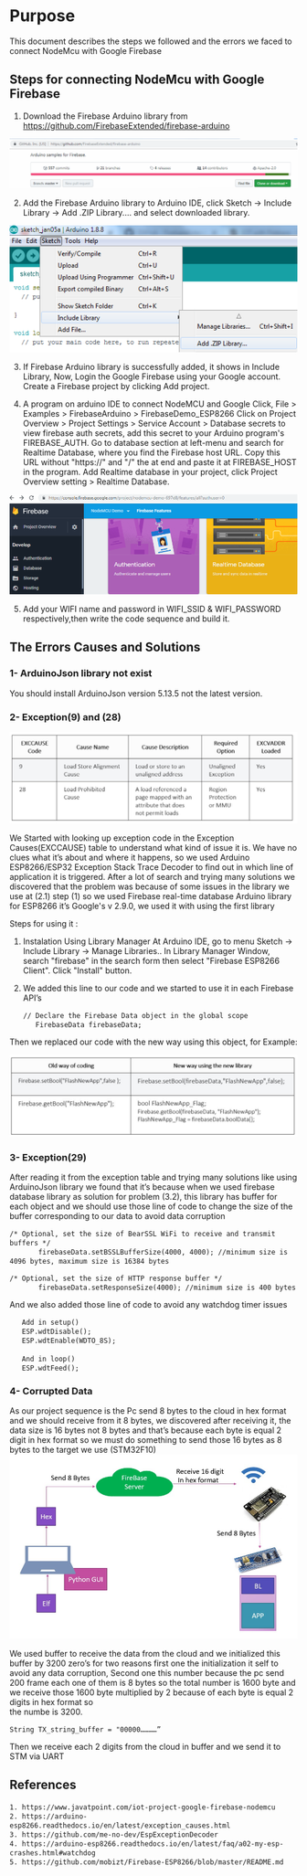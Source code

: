 # Purpose 

This document describes the steps we followed and the errors we faced to connect NodeMcu with Google Firebase

## Steps for connecting NodeMcu with Google Firebase

1. Download the Firebase Arduino library from https://github.com/FirebaseExtended/firebase-arduino

![](/Images/1.jpg)

2. Add the Firebase Arduino library to Arduino IDE, click Sketch -> Include Library -> Add .ZIP Library.... and select downloaded library.

<p align="center">
  <img src="/Images/2.jpg">
</p>

3. If Firebase Arduino library is successfully added, it shows in Include Library, Now, Login the Google Firebase using your Google account. Create a Firebase project by clicking Add project.

4. A program on arduino IDE to connect NodeMCU and Google 
   Click, File > Examples > FirebaseArduino > FirebaseDemo_ESP8266
   Click on Project Overview > Project Settings > Service Account > Database secrets to view firebase auth secrets, add this secret to your Arduino program's FIREBASE_AUTH.
   Go to database section at left-menu and search for Realtime Database, where you find the Firebase host URL. Copy this URL without "https://" and "/" the at end and paste it at FIREBASE_HOST in the program.
   Add Realtime database in your project, click Project Overview setting > Realtime Database.

![](/Images/3.jpg)

5. Add your WIFI name and password in WIFI_SSID & WIFI_PASSWORD respectively,then write the code sequence and build it.

## The Errors Causes and Solutions 

### 1- ArduinoJson library not exist 

You should install ArduinoJson version 5.13.5 not the latest version.

### 2- Exception(9) and (28) 

![](/Images/4.jpg)

We Started with looking up exception code in the Exception Causes(EXCCAUSE) table to understand what kind of issue it is. We have no clues what it’s about and where it happens, so we used Arduino ESP8266/ESP32 Exception Stack Trace Decoder to find out in which line of application it is triggered.
After a lot of search and trying many solutions we discovered that the problem was because of some issues in the library we use at (2.1) step (1) so we used Firebase real-time database Arduino library for ESP8266 it’s Google's v 2.9.0, we used it with using the first library 

Steps for using it :
1. Instalation Using Library Manager At Arduino IDE, go to menu Sketch -> Include Library -> Manage Libraries..
   In Library Manager Window, search "firebase" in the search form then select "Firebase ESP8266 Client". Click "Install" button.
2. We added this line to our code and we started to use it in each Firebase API’s       
   
   ```
   // Declare the Firebase Data object in the global scope 
      FirebaseData firebaseData; 
   ```
Then we replaced our code with the new way using this object, for Example:

![](/Images/5.jpg)

### 3- Exception(29)

After reading it from the exception table and trying many solutions like using ArduinoJson library we found that it’s because when we used firebase database library as solution for problem (3.2), this library has buffer for each object and we should use those line of code to change the size of the buffer corresponding to our data to avoid data corruption  
 

```
/* Optional, set the size of BearSSL WiFi to receive and transmit buffers */ 
       firebaseData.setBSSLBufferSize(4000, 4000); //minimum size is 4096 bytes, maximum size is 16384 bytes
```

```
/* Optional, set the size of HTTP response buffer */
       firebaseData.setResponseSize(4000); //minimum size is 400 bytes
```

And we also added those line of code to avoid any watchdog timer issues 
 
```
   Add in setup()
   ESP.wdtDisable(); 
   ESP.wdtEnable(WDTO_8S);

   And in loop()
   ESP.wdtFeed();
```

### 4- Corrupted Data 

As our project sequence is the Pc send 8 bytes to the cloud in hex format and we should receive from it 8 bytes, we discovered after receiving it, the data size is 16 bytes not 8 bytes and that’s because each byte is equal 2 digit in hex format so we must do something to send those 16 bytes as 8 bytes to the target we use (STM32F10)
![](/Images/6.jpg)

We used buffer to receive the data from the cloud and we initialized this buffer by 3200 zero’s for two reasons first one the initialization it self to avoid any data corruption, Second one this number because the  pc send 200 frame each one of them is 8 bytes so the total number is 1600 byte and we receive those 1600 byte multiplied by 2 because of each byte is equal 2 digits in hex format so   
the numbe is 3200.
```
String TX_string_buffer = "00000…………”
```
Then we receive each 2 digits from the cloud in buffer and we send it to STM via UART

## References
```
1. https://www.javatpoint.com/iot-project-google-firebase-nodemcu
2. https://arduino-esp8266.readthedocs.io/en/latest/exception_causes.html
3. https://github.com/me-no-dev/EspExceptionDecoder
4. https://arduino-esp8266.readthedocs.io/en/latest/faq/a02-my-esp-crashes.html#watchdog
5. https://github.com/mobizt/Firebase-ESP8266/blob/master/README.md
```